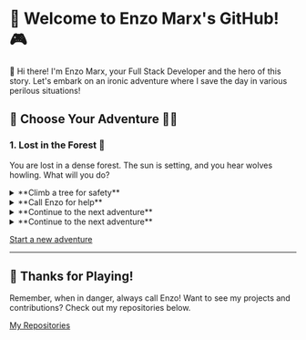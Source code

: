 # 👾 Welcome to Enzo Marx's GitHub! 🎮

👋 Hi there! I'm Enzo Marx, your Full Stack Developer and the hero of this story. Let's embark on an ironic adventure where I save the day in various perilous situations!

## 🚀 Choose Your Adventure 🦹‍♂️

### 1. Lost in the Forest 🌲
You are lost in a dense forest. The sun is setting, and you hear wolves howling. What will you do?

<details>
  <summary>**Climb a tree for safety**</summary>
  You climb a tree but realize it's infested with bees! The situation worsens.
  <details>
    <summary>**Jump down and run**</summary>
    You jump down and run, but trip over a root and hurt your ankle. The wolves are closing in.
    <details>
      <summary>**Crawl to safety**</summary>
      You try to crawl to safety but realize it's hopeless. Just as you think all is lost...
      <details>
        <summary>**Call Enzo for help**</summary>
        You call Enzo, and he swiftly arrives with a drone, rescuing you from the forest. You're safe! 🌟
      </details>
    </details>
    <details>
      <summary>**Call Enzo for help**</summary>
      You call Enzo, and he swiftly arrives with a drone, rescuing you from the forest. You're safe! 🌟
    </details>
  </details>
  <details>
    <summary>**Call Enzo for help**</summary>
    You call Enzo, and he swiftly arrives with a drone, rescuing you from the forest. You're safe! 🌟
  </details>
</details>

<details>
  <summary>**Call Enzo for help**</summary>
  You call Enzo, and he swiftly arrives with a drone, rescuing you from the forest. You're safe! 🌟
</details>

<details>
  <summary>**Continue to the next adventure**</summary>
  ### 2. Trapped in a Burning Building 🔥
  You are trapped in a burning building. Smoke is filling the room. What will you do?

  1. **Find the nearest exit**
  2. **Call Enzo for help**

  <details>
    <summary>**Find the nearest exit**</summary>
    You find the nearest exit, but it's blocked by flames. The situation is dire.
    <details>
      <summary>**Try to put out the fire**</summary>
      You try to put out the fire, but it's too strong. The smoke is overwhelming.
      <details>
        <summary>**Call Enzo for help**</summary>
        You call Enzo, and he arrives with a fire extinguisher and a safe exit plan. You escape unharmed! 🌟
      </details>
    </details>
    <details>
      <summary>**Call Enzo for help**</summary>
      You call Enzo, and he arrives with a fire extinguisher and a safe exit plan. You escape unharmed! 🌟
    </details>
  </details>
  <details>
    <summary>**Call Enzo for help**</summary>
    You call Enzo, and he arrives with a fire extinguisher and a safe exit plan. You escape unharmed! 🌟
  </details>
</details>

<details>
  <summary>**Continue to the next adventure**</summary>
  ### 3. Caught in a Cyber Attack 💻
  Your computer is under a severe cyber attack. Important data is at risk. What will you do?

  1. **Try to fend off the attack yourself**
  2. **Call Enzo for help**

  <details>
    <summary>**Try to fend off the attack yourself**</summary>
    You attempt to fend off the attack but realize the hackers are too skilled.
    <details>
      <summary>**Call Enzo for help**</summary>
      You call Enzo, and he quickly restores your system, implementing strong security measures. Your data is safe! 🌟
    </details>
  </details>
  <details>
    <summary>**Call Enzo for help**</summary>
    You call Enzo, and he quickly restores your system, implementing strong security measures. Your data is safe! 🌟
  </details>
</details>

[Start a new adventure](#1-lost-in-the-forest)

---

## 🎉 Thanks for Playing!
Remember, when in danger, always call Enzo! Want to see my projects and contributions? Check out my repositories below.

[My Repositories](https://github.com/enzomarx?tab=repositories)
